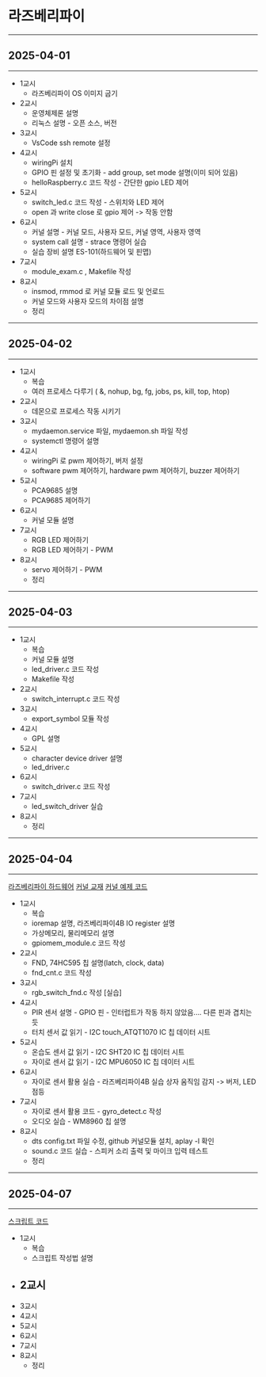 # 라즈베리파이

---

## 2025-04-01

---

- 1교시
  - 라즈베리파이 OS 이미지 굽기
- 2교시
  - 운영체제론 설명
  - 리눅스 설명 - 오픈 소스, 버전
- 3교시
  - VsCode ssh remote 설정
- 4교시
  - wiringPi 설치
  - GPIO 핀 설정 및 초기화 - add group, set mode 설명(이미 되어 있음)
  - helloRaspberry.c 코드 작성 - 간단한 gpio LED 제어
- 5교시
  - switch_led.c 코드 작성 - 스위치와 LED 제어
  - open 과 write close 로 gpio 제어 -> 작동 안함
- 6교시
  - 커널 설명 - 커널 모드, 사용자 모드, 커널 영역, 사용자 영역
  - system call 설명 - strace 명령어 실습
  - 실습 장비 설명 ES-101(하드웨어 및 핀맵)
- 7교시
  - module_exam.c , Makefile 작성
- 8교시
  - insmod, rmmod 로 커널 모듈 로드 및 언로드
  - 커널 모드와 사용자 모드의 차이점 설명
  - 정리

---

## 2025-04-02

---

- 1교시
  - 복습
  - 여러 프로세스 다루기 ( &, nohup, bg, fg, jobs, ps, kill, top, htop)
- 2교시
  - 데몬으로 프로세스 작동 시키기
- 3교시
  - mydaemon.service 파일, mydaemon.sh 파일 작성
  - systemctl 명령어 설명
- 4교시
  - wiringPi 로 pwm 제어하기, 버저 설정
  - software pwm 제어하기, hardware pwm 제어하기, buzzer 제어하기
- 5교시
  - PCA9685 설명
  - PCA9685 제어하기
- 6교시
  - 커널 모듈 설명
- 7교시
  - RGB LED 제어하기
  - RGB LED 제어하기 - PWM
- 8교시
  - servo 제어하기 - PWM
  - 정리

---

## 2025-04-03

---

- 1교시
  - 복습
  - 커널 모듈 설명
  - led_driver.c 코드 작성
  - Makefile 작성
- 2교시
  - switch_interrupt.c 코드 작성
- 3교시
  - export_symbol 모듈 작성
- 4교시
  - GPL 설명
- 5교시
  - character device driver 설명
  - led_driver.c
- 6교시
  - switch_driver.c 코드 작성
- 7교시
  - led_switch_driver 실습
- 8교시
  - 정리

---

## 2025-04-04

---

[라즈베리파이 하드웨어](https://www.raspberrypi.com/documentation/computers/raspberry-pi.html)
[커널 교재](https://sysprog21.github.io/lkmpg/#sticking-your-head-inside-a-large-carnivore)
[커널 예제 코드](https://github.com/PacktPublishing/Linux-Kernel-Programming)

- 1교시
  - 복습
  - ioremap 설명, 라즈베리파이4B IO register 설명
  - 가상메모리, 물리메모리 설명
  - gpiomem_module.c 코드 작성
- 2교시
  - FND, 74HC595 칩 설명(latch, clock, data)
  - fnd_cnt.c 코드 작성
- 3교시
  - rgb_switch_fnd.c 작성 [실습]
- 4교시
  - PIR 센서 설명 - GPIO 핀 - 인터럽트가 작동 하지 않았음.... 다른 핀과 겹치는듯
  - 터치 센서 값 읽기 - I2C touch_ATQT1070 IC 칩 데이터 시트
- 5교시
  - 온습도 센서 값 읽기 - I2C SHT20 IC 칩 데이터 시트
  - 자이로 센서 값 읽기 - I2C MPU6050 IC 칩 데이터 시트
- 6교시
  - 자이로 센서 활용 실습 - 라즈베리파이4B 실습 상자 움직임 감지 -> 버저, LED 점등
- 7교시
  - 자이로 센서 활용 코드 - gyro_detect.c 작성
  - 오디오 실습 - WM8960 칩 설명
- 8교시
  - dts config.txt 파일 수정, github 커널모듈 설치, aplay -l 확인
  - sound.c 코드 실습 - 스피커 소리 출력 및 마이크 입력 테스트
  - 정리

---

## 2025-04-07

---
[스크립트 코드](https://www.freecodecamp.org/news/bash-scripting-tutorial-linux-shell-script-and-command-line-for-beginners/?utm_source=chatgpt.com)

- 1교시
  - 복습
  - 스크립트 작성법 설명
- 2교시
  - 
- 3교시
- 4교시
- 5교시
- 6교시
- 7교시
- 8교시
  - 정리
